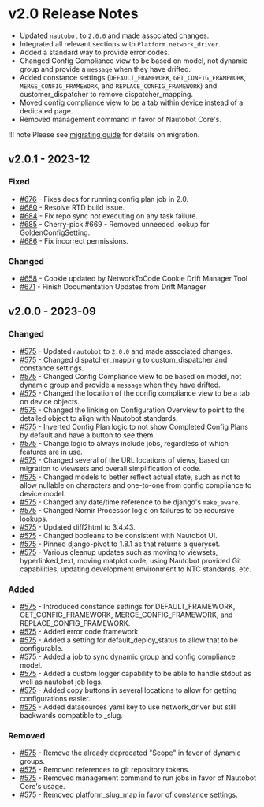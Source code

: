# v2.0 Release Notes

- Updated `nautobot` to `2.0.0` and made associated changes.
- Integrated all relevant sections with `Platform.network_driver`.
- Added a standard way to provide error codes.
- Changed Config Compliance view to be based on model, not dynamic group and provide a `message` when they have drifted.
- Added constance settings (`DEFAULT_FRAMEWORK`, `GET_CONFIG_FRAMEWORK`, `MERGE_CONFIG_FRAMEWORK`, and `REPLACE_CONFIG_FRAMEWORK`) and customer_dispatcher to remove dispatcher_mapping.
- Moved config compliance view to be a tab within device instead of a dedicated page.
- Removed management command in favor of Nautobot Core's.

!!! note
    Please see [migrating guide](../migrating_to_v2.md) for details on migration.


## v2.0.1 - 2023-12

### Fixed

- [#676](https://github.com/nautobot/nautobot-app-golden-config/pull/676) - Fixes docs for running config plan job in 2.0.
- [#680](https://github.com/nautobot/nautobot-app-golden-config/pull/680) - Resolve RTD build issue.
- [#684](https://github.com/nautobot/nautobot-app-golden-config/pull/684) - Fix repo sync not executing on any task failure.
- [#685](https://github.com/nautobot/nautobot-app-golden-config/pull/685) - Cherry-pick #669 - Removed unneeded lookup for GoldenConfigSetting.
- [#686](https://github.com/nautobot/nautobot-app-golden-config/pull/686) - Fix incorrect permissions.


### Changed

- [#658](https://github.com/nautobot/nautobot-app-golden-config/pull/658) - Cookie updated by NetworkToCode Cookie Drift Manager Tool
- [#671](https://github.com/nautobot/nautobot-app-golden-config/pull/671) - Finish Documentation Updates from Drift Manager

## v2.0.0 - 2023-09

### Changed

- [#575](https://github.com/nautobot/nautobot-app-golden-config/pull/575) - Updated `nautobot` to `2.0.0` and made associated changes.
- [#575](https://github.com/nautobot/nautobot-app-golden-config/pull/575) - Changed dispatcher_mapping to custom_dispatcher and constance settings.
- [#575](https://github.com/nautobot/nautobot-app-golden-config/pull/575) - Changed Config Compliance view to be based on model, not dynamic group and provide a `message` when they have drifted.
- [#575](https://github.com/nautobot/nautobot-app-golden-config/pull/575) - Changed the location of the config compliance view to be a tab on device objects.
- [#575](https://github.com/nautobot/nautobot-app-golden-config/pull/575) - Changed the linking on Configuration Overview to point to the detailed object to align with Nautobot standards.
- [#575](https://github.com/nautobot/nautobot-app-golden-config/pull/575) - Inverted Config Plan logic to not show Completed Config Plans by default and have a button to see them.
- [#575](https://github.com/nautobot/nautobot-app-golden-config/pull/575) - Change logic to always include jobs, regardless of which features are in use.
- [#575](https://github.com/nautobot/nautobot-app-golden-config/pull/575) - Changed several of the URL locations of views, based on migration to viewsets and overall simplification of code.
- [#575](https://github.com/nautobot/nautobot-app-golden-config/pull/575) - Changed models to better reflect actual state, such as not to allow nullable on characters and one-to-one from config compliance to device model.
- [#575](https://github.com/nautobot/nautobot-app-golden-config/pull/575) - Changed any date/time reference to be django's `make_aware`.
- [#575](https://github.com/nautobot/nautobot-app-golden-config/pull/575) - Changed Nornir Processor logic on failures to be recursive lookups.
- [#575](https://github.com/nautobot/nautobot-app-golden-config/pull/575) - Updated diff2html to 3.4.43.
- [#575](https://github.com/nautobot/nautobot-app-golden-config/pull/575) - Changed booleans to be consistent with Nautobot UI.
- [#575](https://github.com/nautobot/nautobot-app-golden-config/pull/575) - Pinned django-pivot to 1.8.1 as that returns a  queryset.
- [#575](https://github.com/nautobot/nautobot-app-golden-config/pull/575) - Various cleanup updates such as moving to viewsets, hyperlinked_text, moving matplot code, using Nautobot provided Git capabilities, updating development environment to NTC standards, etc.

### Added

- [#575](https://github.com/nautobot/nautobot-app-golden-config/pull/575) - Introduced constance settings for DEFAULT_FRAMEWORK, GET_CONFIG_FRAMEWORK, MERGE_CONFIG_FRAMEWORK, and REPLACE_CONFIG_FRAMEWORK.
- [#575](https://github.com/nautobot/nautobot-app-golden-config/pull/575) - Added error code framework.
- [#575](https://github.com/nautobot/nautobot-app-golden-config/pull/575) - Added a setting for default_deploy_status to allow that to be configurable.
- [#575](https://github.com/nautobot/nautobot-app-golden-config/pull/575) - Added a job to sync dynamic group and config compliance model.
- [#575](https://github.com/nautobot/nautobot-app-golden-config/pull/575) - Added a custom logger capability to be able to handle stdout as well as nautobot job logs.
- [#575](https://github.com/nautobot/nautobot-app-golden-config/pull/575) - Added copy buttons in several locations to allow for getting configurations easier.
- [#575](https://github.com/nautobot/nautobot-app-golden-config/pull/575) - Added datasources yaml key to use network_driver but still backwards compatible to _slug.

### Removed

- [#575](https://github.com/nautobot/nautobot-app-golden-config/pull/575) - Remove the already deprecated "Scope" in favor of dynamic groups.
- [#575](https://github.com/nautobot/nautobot-app-golden-config/pull/575) - Removed references to git repository tokens.
- [#575](https://github.com/nautobot/nautobot-app-golden-config/pull/575) - Removed management command to run jobs in favor of Nautobot Core's usage.
- [#575](https://github.com/nautobot/nautobot-app-golden-config/pull/575) - Removed platform_slug_map in favor of constance settings.